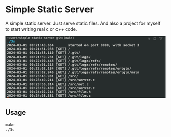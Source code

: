 # Simple Static Server

A simple static server. Just serve static files. And also a project for myself to start writing real c or c++ code.

![starting](screenshots/log.jpg)

## Usage

```shell
make
./3s
```
